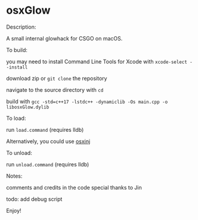 # osxGlow



Description:

A small internal glowhack for CSGO on macOS.



To build:

you may need to install Command Line Tools for Xcode with `xcode-select --install`

download zip or `git clone` the repository

navigate to the source directory with `cd`

build with `gcc -std=c++17 -lstdc++ -dynamiclib -Os main.cpp -o libosxGlow.dylib`



To load:

run `load.command` (requires lldb)

Alternatively, you could use [osxinj](https://github.com/scen/osxinj)



To unload:

run `unload.command` (requires lldb)



Notes:

comments and credits in the code
special thanks to Jin

todo:
	add debug script



Enjoy!
